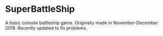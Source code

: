 # SuperBattleShip
A basic console battleship game. Originally made in November-December 2018. Recently updated to fix problems.
